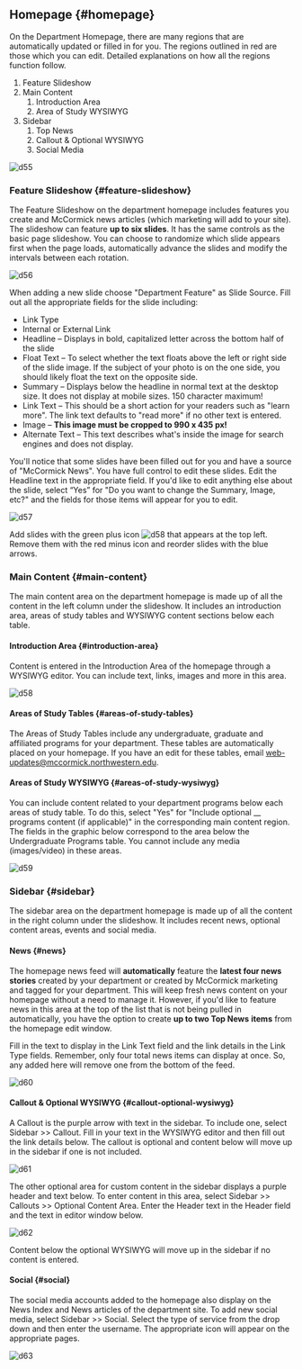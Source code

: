 ## Homepage {#homepage}

On the Department Homepage, there are many regions that are automatically updated or filled in for you. The regions outlined in red are those which you can edit. Detailed explanations on how all the regions function follow.

1.  Feature Slideshow
2.  Main Content
    1.  Introduction Area
    2.  Area of Study WYSIWYG
3.  Sidebar
    1.  Top News
    2.  Callout &amp; Optional WYSIWYG
    3.  Social Media

![d55](../assets/d55.png)

### Feature Slideshow {#feature-slideshow}

The Feature Slideshow on the department homepage includes features you create and McCormick news articles (which marketing will add to your site). The slideshow can feature **up to six slides**. It has the same controls as the basic page slideshow. You can choose to randomize which slide appears first when the page loads, automatically advance the slides and modify the intervals between each rotation.

![d56](../assets/d56.jpeg)

When adding a new slide choose &quot;Department Feature&quot; as Slide Source. Fill out all the appropriate fields for the slide including:

*   Link Type
*   Internal or External Link
*   Headline – Displays in bold, capitalized letter across the bottom half of the slide
*   Float Text – To select whether the text floats above the left or right side of the slide image. If the subject of your photo is on the one side, you should likely float the text on the opposite side.
*   Summary – Displays below the headline in normal text at the desktop size. It does not display at mobile sizes. 150 character maximum!
*   Link Text – This should be a short action for your readers such as &quot;learn more&quot;. The link text defaults to &quot;read more&quot; if no other text is entered.
*   Image – **This image must be cropped to 990 x 435 px!**
*   Alternate Text – This text describes what&#039;s inside the image for search engines and does not display.

You&#039;ll notice that some slides have been filled out for you and have a source of &quot;McCormick News&quot;. You have full control to edit these slides. Edit the Headline text in the appropriate field. If you&#039;d like to edit anything else about the slide, select “Yes” for &quot;Do you want to change the Summary, Image, etc?&quot; and the fields for those items will appear for you to edit.

![d57](../assets/d57.jpeg)

Add slides with the green plus icon ![d58](../assets/d58.jpeg) that appears at the top left. Remove them with the red minus icon and reorder slides with the blue arrows.

### Main Content {#main-content}

The main content area on the department homepage is made up of all the content in the left column under the slideshow. It includes an introduction area, areas of study tables and WYSIWYG content sections below each table.

#### Introduction Area {#introduction-area}

Content is entered in the Introduction Area of the homepage through a WYSIWYG editor. You can include text, links, images and more in this area.

![d58](../assets/d58.png)

#### Areas of Study Tables {#areas-of-study-tables}

The Areas of Study Tables include any undergraduate, graduate and affiliated programs for your department. These tables are automatically placed on your homepage. If you have an edit for these tables, email web-updates@mccormick.northwestern.edu.

#### Areas of Study WYSIWYG {#areas-of-study-wysiwyg}

You can include content related to your department programs below each areas of study table. To do this, select &quot;Yes&quot; for &quot;Include optional __ programs content (if applicable)&quot; in the corresponding main content region. The fields in the graphic below correspond to the area below the Undergraduate Programs table. You cannot include any media (images/video) in these areas.

![d59](../assets/d59.png)

### Sidebar {#sidebar}

The sidebar area on the department homepage is made up of all the content in the right column under the slideshow. It includes recent news, optional content areas, events and social media.

#### News {#news}

The homepage news feed will **automatically** feature the **latest four news stories** created by your department or created by McCormick marketing and tagged for your department. This will keep fresh news content on your homepage without a need to manage it. However, if you&#039;d like to feature news in this area at the top of the list that is not being pulled in automatically, you have the option to create **up to two Top News** **items** from the homepage edit window.

Fill in the text to display in the Link Text field and the link details in the Link Type fields. Remember, only four total news items can display at once. So, any added here will remove one from the bottom of the feed.

![d60](../assets/d60.png)

#### Callout &amp; Optional WYSIWYG {#callout-optional-wysiwyg}

A Callout is the purple arrow with text in the sidebar. To include one, select Sidebar &gt;&gt; Callout. Fill in your text in the WYSIWYG editor and then fill out the link details below. The callout is optional and content below will move up in the sidebar if one is not included.

![d61](../assets/d61.png)

The other optional area for custom content in the sidebar displays a purple header and text below. To enter content in this area, select Sidebar &gt;&gt; Callouts &gt;&gt; Optional Content Area. Enter the Header text in the Header field and the text in editor window below.

![d62](../assets/d62.jpeg)

Content below the optional WYSIWYG will move up in the sidebar if no content is entered.

#### Social {#social}

The social media accounts added to the homepage also display on the News Index and News articles of the department site. To add new social media, select Sidebar &gt;&gt; Social. Select the type of service from the drop down and then enter the username. The appropriate icon will appear on the appropriate pages.

![d63](../assets/d63.jpeg)